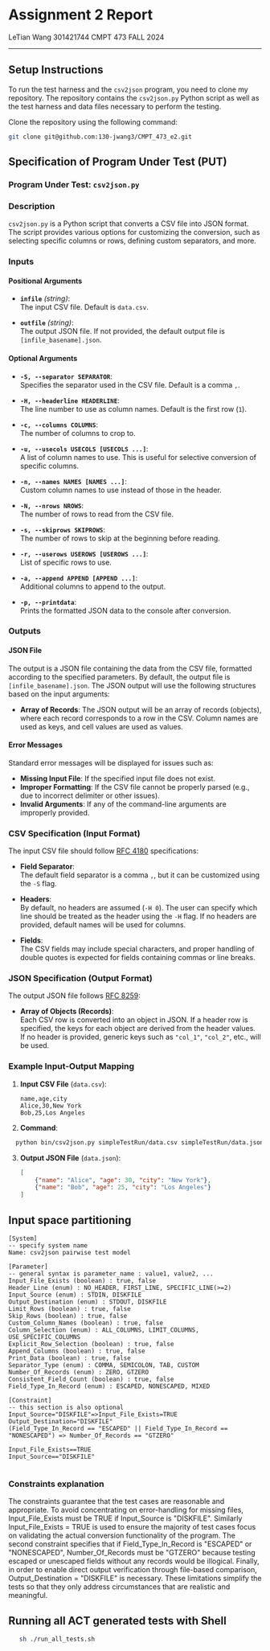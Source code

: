# Assignment 2 Report
LeTian Wang
301421744
CMPT 473 FALL 2024

---

## Setup Instructions

To run the test harness and the `csv2json` program, you need to clone my repository. The repository contains the `csv2json.py` Python script as well as the test harness and data files necessary to perform the testing.

Clone the repository using the following command:

```sh
git clone git@github.com:130-jwang3/CMPT_473_e2.git
```
## Specification of Program Under Test (PUT)

### Program Under Test: `csv2json.py`

### Description
`csv2json.py` is a Python script that converts a CSV file into JSON format. The script provides various options for customizing the conversion, such as selecting specific columns or rows, defining custom separators, and more.

### Inputs

#### Positional Arguments
- **`infile`** *(string)*:  
  The input CSV file. Default is `data.csv`.

- **`outfile`** *(string)*:  
  The output JSON file. If not provided, the default output file is `[infile_basename].json`.

#### Optional Arguments
- **`-S, --separator SEPARATOR`**:  
  Specifies the separator used in the CSV file. Default is a comma `,`.

- **`-H, --headerline HEADERLINE`**:  
  The line number to use as column names. Default is the first row (`1`).

- **`-c, --columns COLUMNS`**:  
  The number of columns to crop to.

- **`-u, --usecols USECOLS [USECOLS ...]`**:  
  A list of column names to use. This is useful for selective conversion of specific columns.

- **`-n, --names NAMES [NAMES ...]`**:  
  Custom column names to use instead of those in the header.

- **`-N, --nrows NROWS`**:  
  The number of rows to read from the CSV file.

- **`-s, --skiprows SKIPROWS`**:  
  The number of rows to skip at the beginning before reading.

- **`-r, --userows USEROWS [USEROWS ...]`**:  
  List of specific rows to use.

- **`-a, --append APPEND [APPEND ...]`**:  
  Additional columns to append to the output.

- **`-p, --printdata`**:  
  Prints the formatted JSON data to the console after conversion.

### Outputs

#### JSON File
The output is a JSON file containing the data from the CSV file, formatted according to the specified parameters. By default, the output file is `[infile_basename].json`. The JSON output will use the following structures based on the input arguments:

- **Array of Records**: The JSON output will be an array of records (objects), where each record corresponds to a row in the CSV. Column names are used as keys, and cell values are used as values.

#### Error Messages
Standard error messages will be displayed for issues such as:
- **Missing Input File**: If the specified input file does not exist.
- **Improper Formatting**: If the CSV file cannot be properly parsed (e.g., due to incorrect delimiter or other issues).
- **Invalid Arguments**: If any of the command-line arguments are improperly provided.

### CSV Specification (Input Format)
The input CSV file should follow [RFC 4180](https://tools.ietf.org/html/rfc4180) specifications:

- **Field Separator**:  
  The default field separator is a comma `,`, but it can be customized using the `-S` flag.

- **Headers**:  
  By default, no headers are assumed (`-H 0`). The user can specify which line should be treated as the header using the `-H` flag. If no headers are provided, default names will be used for columns.

- **Fields**:  
  The CSV fields may include special characters, and proper handling of double quotes is expected for fields containing commas or line breaks.

### JSON Specification (Output Format)
The output JSON file follows [RFC 8259](https://tools.ietf.org/html/rfc8259):

- **Array of Objects (Records)**:  
  Each CSV row is converted into an object in JSON. If a header row is specified, the keys for each object are derived from the header values. If no header is provided, generic keys such as `"col_1"`, `"col_2"`, etc., will be used.

### Example Input-Output Mapping

1. **Input CSV File** (`data.csv`):
    ```csv
    name,age,city
    Alice,30,New York
    Bob,25,Los Angeles
    ```

2. **Command**:
  ```sh
    python bin/csv2json.py simpleTestRun/data.csv simpleTestRun/data.json
  ```

3. **Output JSON File** (`data.json`):
    ```json
    [
        {"name": "Alice", "age": 30, "city": "New York"},
        {"name": "Bob", "age": 25, "city": "Los Angeles"}
    ]
    ```

## Input space partitioning

```
[System]
-- specify system name
Name: csv2json pairwise test model

[Parameter]
-- general syntax is parameter_name : value1, value2, ...
Input_File_Exists (boolean) : true, false
Header_Line (enum) : NO_HEADER, FIRST_LINE, SPECIFIC_LINE(>=2)
Input_Source (enum) : STDIN, DISKFILE
Output_Destination (enum) : STDOUT, DISKFILE
Limit_Rows (boolean) : true, false
Skip_Rows (boolean) : true, false
Custom_Column_Names (boolean) : true, false
Column_Selection (enum) : ALL_COLUMNS, LIMIT_COLUMNS, USE_SPECIFIC_COLUMNS
Explicit_Row_Selection (boolean) : true, false
Append_Columns (boolean) : true, false
Print_Data (boolean) : true, false
Separator_Type (enum) : COMMA, SEMICOLON, TAB, CUSTOM
Number_Of_Records (enum) : ZERO, GTZERO
Consistent_Field_Count (boolean) : true, false
Field_Type_In_Record (enum) : ESCAPED, NONESCAPED, MIXED

[Constraint]
-- this section is also optional
Input_Source="DISKFILE"=>Input_File_Exists=TRUE
Output_Destination="DISKFILE"
(Field_Type_In_Record == "ESCAPED" || Field_Type_In_Record == "NONESCAPED") => Number_Of_Records == "GTZERO"
 
Input_File_Exists==TRUE
Input_Source=="DISKFILE"


```
### Constraints explanation

The constraints guarantee that the test cases are reasonable and appropriate. To avoid concentrating on error-handling for missing files, Input_File_Exists must be TRUE if Input_Source is "DISKFILE". Similarly Input_File_Exists = TRUE is used to ensure the majority of test cases focus on validating the actual conversion functionality of the program. The second constraint specifies that if Field_Type_In_Record is "ESCAPED" or "NONESCAPED", Number_Of_Records must be "GTZERO" because testing escaped or unescaped fields without any records would be illogical. Finally, in order to enable direct output verification through file-based comparison, Output_Destination = "DISKFILE" is necessary. These limitations simplify the tests so that they only address circumstances that are realistic and meaningful.



## Running all ACT generated tests with Shell
 ```sh
    sh ./run_all_tests.sh
  ```